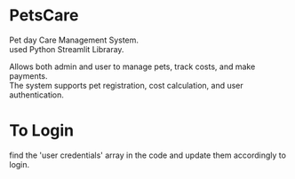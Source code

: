 # PetsCare 
Pet day Care Management System.  
used Python Streamlit Libraray.  

Allows both admin and user to manage pets, track costs, and make payments.  
The system supports pet registration, cost calculation, and user authentication.

# To Login
find the 'user credentials' array in the code and update them accordingly to login.

